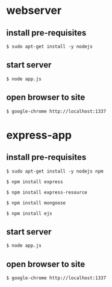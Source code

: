 # webserver

## install pre-requisites
```$ sudo apt-get install -y nodejs```

## start server
```$ node app.js```

## open browser to site
```$ google-chrome http://localhost:1337```


# express-app

## install pre-requisites
```$ sudo apt-get install -y nodejs npm```

```$ npm install express```

```$ npm install express-resource```

```$ npm install mongoose```

```$ npm install ejs```

## start server                 
```$ node app.js```

## open browser to site
```$ google-chrome http://localhost:1337```
